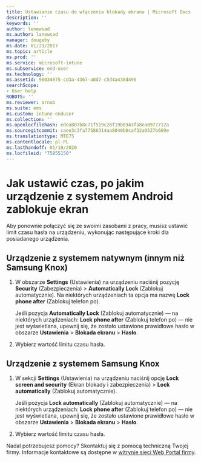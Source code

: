 ```yaml
---
title: Ustawianie czasu do włączenia blokady ekranu | Microsoft Docs
description: ''
keywords: ''
author: lenewsad
ms.author: lanewsad
manager: dougeby
ms.date: 01/23/2017
ms.topic: article
ms.prod: ''
ms.service: microsoft-intune
ms.subservice: end-user
ms.technology: ''
ms.assetid: 98034875-cd3a-4367-a8d7-c5d4a438d496
searchScope:
- User help
ROBOTS: ''
ms.reviewer: arnab
ms.suite: ems
ms.custom: intune-enduser
ms.collection: ''
ms.openlocfilehash: edea807b8c71f519c28f19b0343fa8ea0977712a
ms.sourcegitcommit: caee3c3fa77586314aa8040b0caf32a0527b669e
ms.translationtype: MTE75
ms.contentlocale: pl-PL
ms.lasthandoff: 01/10/2020
ms.locfileid: "75855150"
---
```

# <a name="how-to-set-the-amount-of-time-before-your-android-device-locks-its-screen"></a>Jak ustawić czas, po jakim urządzenie z systemem Android zablokuje ekran

Aby ponownie połączyć się ze swoimi zasobami z pracy, musisz ustawić limit czasu hasła na urządzeniu, wykonując następujące kroki dla posiadanego urządzenia.

## <a name="native-non-samsung-knox-device"></a>Urządzenie z systemem natywnym (innym niż Samsung Knox)

1. W obszarze **Settings** (Ustawienia) na urządzeniu naciśnij pozycję **Security** (Zabezpieczenia) &gt; **Automatically Lock** (Zablokuj automatycznie). Na niektórych urządzeniach ta opcja ma nazwę **Lock phone after** (Zablokuj telefon po).

    Jeśli pozycja **Automatically Lock** (Zablokuj automatycznie) — na niektórych urządzeniach: **Lock phone after** (Zablokuj telefon po) — nie jest wyświetlana, upewnij się, że zostało ustawione prawidłowe hasło w obszarze **Ustawienia** &gt; **Blokada ekranu** &gt; **Hasło**.

2. Wybierz wartość limitu czasu hasła.

## <a name="samsung-knox-device"></a>Urządzenie z systemem Samsung Knox

1. W sekcji **Settings** (Ustawienia) na urządzeniu naciśnij opcję **Lock screen and security** (Ekran blokady i zabezpieczenia) &gt; **Lock automatically** (Zablokuj automatycznie).

    Jeśli pozycja **Lock automatically** (Zablokuj automatycznie) — na niektórych urządzeniach: **Lock phone after** (Zablokuj telefon po) — nie jest wyświetlana, upewnij się, że zostało ustawione prawidłowe hasło w obszarze **Ustawienia** &gt; **Blokada ekranu** &gt; **Hasło**.

2. Wybierz wartość limitu czasu hasła.

Nadal potrzebujesz pomocy? Skontaktuj się z pomocą techniczną Twojej firmy. Informacje kontaktowe są dostępne w [witrynie sieci Web Portal firmy](https://go.microsoft.com/fwlink/?linkid=2010980).

